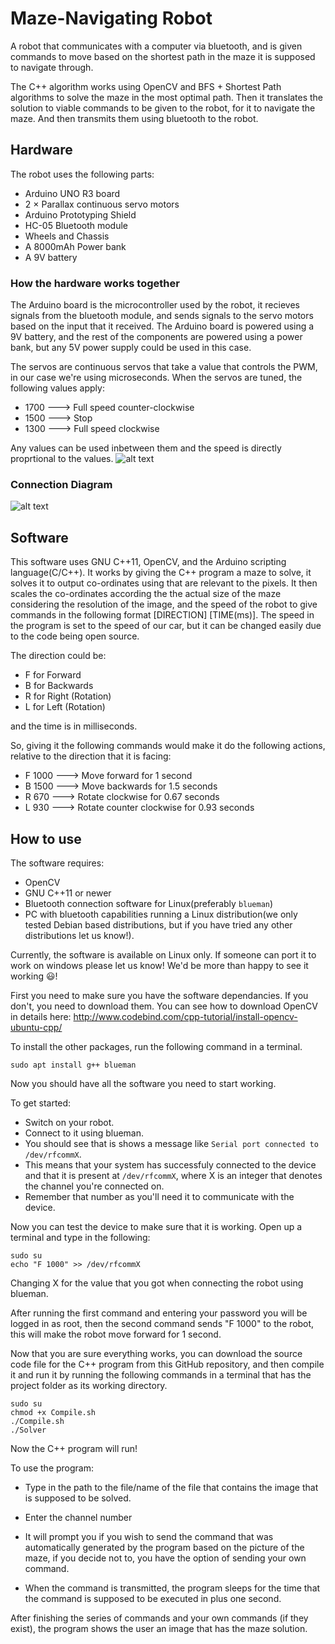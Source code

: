 # Maze-Navigating Robot

A robot that communicates with a computer via bluetooth, and is given commands to move based on the shortest path in the maze it is supposed to navigate through. 

The C++ algorithm works using OpenCV and BFS + Shortest Path algorithms to solve the maze in the most optimal path. Then it translates the solution to viable commands to be given to the robot, for it to navigate the maze. And then transmits them using bluetooth to the robot. 

## Hardware
The robot uses the following parts:

- Arduino UNO R3 board
- 2 × Parallax continuous servo motors
- Arduino Prototyping Shield
- HC-05 Bluetooth module
- Wheels and Chassis
- A 8000mAh Power bank
- A 9V battery

### How the hardware works together
The Arduino board is the microcontroller used by the robot, it recieves signals from the bluetooth module, and sends signals to the servo motors based on the input that it received. The Arduino board is powered using a 9V battery, and the rest of the components are powered using a power bank, but any 5V power supply could be used in this case.

The servos are continuous servos that take a value that controls the PWM, in our case we're using microseconds. 
When the servos are tuned, the following values apply: 

- 1700 ---> Full speed counter-clockwise
- 1500 ---> Stop
- 1300 ---> Full speed clockwise

Any values can be used inbetween them and the speed is directly proprtional to the values.
![alt text](https://github.com/Satharus/Maze-Navigating_Robot/blob/master/Pictures/Speeds.png)


### Connection Diagram 
![alt text](https://github.com/Satharus/Maze-Navigating_Robot/blob/master/Circuit%20Diagram.png)

## Software
This software uses GNU C++11, OpenCV, and the Arduino scripting language(C/C++). It works by giving the C++ program a maze to solve, it solves it to output co-ordinates using that are relevant to the pixels. It then scales the co-ordinates according the the actual size of the maze considering the resolution of the image, and the speed of the robot to give commands in the following format [DIRECTION] [TIME(ms)]. The speed in the program is set to the speed of our car, but it can be changed easily due to the code being open source.

The direction could be:
- F for Forward
- B for Backwards
- R for Right (Rotation)
- L for Left (Rotation)

and the time is in milliseconds.

So, giving it the following commands would make it do the following actions, relative to the direction that it is facing:
- F 1000 ---> Move forward for 1 second
- B 1500 ---> Move backwards for 1.5 seconds
- R 670  ---> Rotate clockwise for 0.67 seconds
- L 930  ---> Rotate counter clockwise for 0.93 seconds

## How to use
The software requires:
- OpenCV
- GNU C++11 or newer
- Bluetooth connection software for Linux(preferably ```blueman```)
- PC with bluetooth capabilities running a Linux distribution(we only tested Debian based distributions, but if you have tried any other distributions let us know!).

Currently, the software is available on Linux only. If someone can port it to work on windows please let us know! We'd be more than happy to see it working :smiley:!

First you need to make sure you have the software dependancies. If you don't, you need to download them. 
You can see how to download OpenCV in details here: http://www.codebind.com/cpp-tutorial/install-opencv-ubuntu-cpp/

To install the other packages, run the following command in a terminal. 
```
sudo apt install g++ blueman
```

Now you should have all the software you need to start working.

To get started: 
- Switch on your robot.
- Connect to it using blueman.
- You should see that is shows a message like ```Serial port connected to /dev/rfcommX```.
- This means that your system has successfuly connected to the device and that it is present at ```/dev/rfcommX```, where X is an integer that denotes the channel you're connected on.
- Remember that number as you'll need it to communicate with the device. 

Now you can test the device to make sure that it is working. Open up a terminal and type in the following:
```
sudo su
echo "F 1000" >> /dev/rfcommX
```
Changing X for the value that you got when connecting the robot using blueman.

After running the first command and entering your password you will be logged in as root, then the second command sends "F 1000" to the robot, this will make the robot move forward for 1 second.

Now that you are sure everything works, you can download the source code file for the C++ program from this GitHub repository, and then compile it and run it by running the following commands in a terminal that has the project folder as its working directory.
```
sudo su
chmod +x Compile.sh
./Compile.sh
./Solver
```
Now the C++ program will run! 

To use the program:
- Type in the path to the file/name of the file that contains the image that is supposed to be solved.
- Enter the channel number
- It will prompt you if you wish to send the command that was automatically generated by the program based on the picture of the maze, if you decide not to, you have the option of sending your own command.

- When the command is transmitted, the program sleeps for the time that the command is supposed to be executed in plus one second.

After finishing the series of commands and your own commands (if they exist), the program shows the user an image that has the maze solution.
